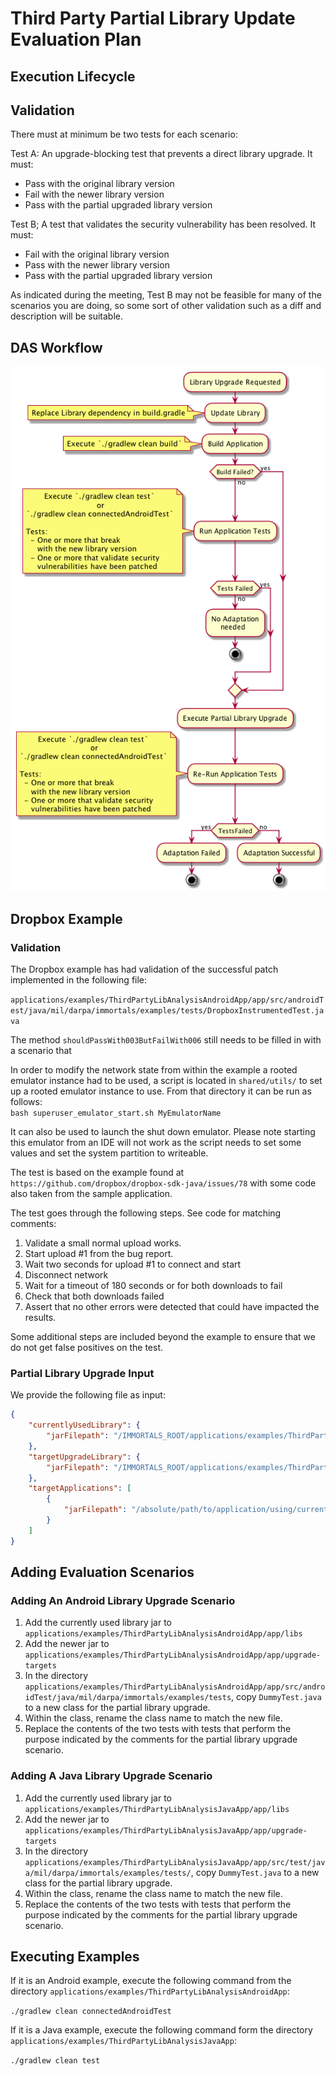 # Third Party Partial Library Update Evaluation Plan

## Execution Lifecycle


## Validation

There must at minimum be two tests for each scenario:

Test A: An upgrade-blocking test that prevents a direct library upgrade. It must:  
  - Pass with the original library version
  - Fail with the newer library version
  - Pass with the partial upgraded library version


Test B; A test that validates the security vulnerability has been resolved. It must:
  - Fail with the original library version
  - Pass with the newer library version
  - Pass with the partial upgraded library version

As indicated during the  meeting, Test B may not be feasible for many of the scenarios you are doing, so some sort of 
other validation such as a diff and description will be suitable.


## DAS Workflow

![ActivityDiagram](Phase2CP3PartialLibraryUpgrade.png)


## Dropbox Example

### Validation

The Dropbox example has had validation of the successful patch implemented in the following file:

`applications/examples/ThirdPartyLibAnalysisAndroidApp/app/src/androidTest/java/mil/darpa/immortals/examples/tests/DropboxInstrumentedTest.java`

The method `shouldPassWith003ButFailWith006` still needs to be filled in with a scenario that

In order to modify the network state from within the example a rooted emulator instance had to be used, a script is 
located in `shared/utils/` to set up a rooted emulator instance to use. From that directory it can be run as follows:  
`bash superuser_emulator_start.sh MyEmulatorName`  

It can also be used to launch the shut down emulator. Please note starting this emulator from an IDE will not work 
as the script needs to set some values and set the system partition to writeable. 

The test is based on the example found at `https://github.com/dropbox/dropbox-sdk-java/issues/78` with some code also taken from the sample application.

The test goes through the following steps. See code for matching comments:

1. Validate a small normal upload works.  
2. Start upload #1 from the bug report.  
3. Wait two seconds for upload #1 to connect and start  
4. Disconnect network  
5. Wait for a timeout of 180 seconds or for both downloads to fail  
6. Check that both downloads failed  
7. Assert that no other errors were detected that could have impacted the results.  

Some additional steps are included beyond the example to ensure that we do not get false positives on the test.

### Partial Library Upgrade Input

We provide the following file as input:

```json
{
    "currentlyUsedLibrary": {
        "jarFilepath": "/IMMORTALS_ROOT/applications/examples/ThirdPartyLibAnalysisAndroidApp/app/libs/dropbox-core-sdk-3.0.3.jar"
    },
    "targetUpgradeLibrary": {
        "jarFilepath": "/IMMORTALS_ROOT/applications/examples/ThirdPartyLibAnalysisAndroidApp/app/upgrade-targets/dropbox-core-sdk-3.0.6.jar"
    },
    "targetApplications": [
        {
            "jarFilepath": "/absolute/path/to/application/using/currently/used/library.jar"
        }
    ]
}

```

## Adding Evaluation Scenarios

### Adding An Android Library Upgrade Scenario
1. Add the currently used library jar to `applications/examples/ThirdPartyLibAnalysisAndroidApp/app/libs`
2. Add the newer jar to `applications/examples/ThirdPartyLibAnalysisAndroidApp/app/upgrade-targets`
3. In the directory 
    `applications/examples/ThirdPartyLibAnalysisAndroidApp/app/src/androidTest/java/mil/darpa/immortals/examples/tests`,
    copy `DummyTest.java` to a new class for the partial library upgrade.
4. Within the class, rename the class name to match the new file.
5. Replace the contents of the two tests with tests that perform the purpose indicated by the comments for the partial 
   library upgrade scenario.


### Adding A Java Library Upgrade Scenario
1. Add the currently used library jar to `applications/examples/ThirdPartyLibAnalysisJavaApp/app/libs`
2. Add the newer jar to `applications/examples/ThirdPartyLibAnalysisJavaApp/app/upgrade-targets`
3. In the directory 
    `applications/examples/ThirdPartyLibAnalysisJavaApp/app/src/test/java/mil/darpa/immortals/examples/tests/`,
    copy `DummyTest.java` to a new class for the partial library upgrade.
4. Within the class, rename the class name to match the new file.
5. Replace the contents of the two tests with tests that perform the purpose indicated by the comments for the partial 
   library upgrade scenario.

## Executing Examples

If it is an Android example, execute the following command from the directory `applications/examples/ThirdPartyLibAnalysisAndroidApp`:

`./gradlew clean connectedAndroidTest`

If it is a Java example, execute the following command form the directory `applications/examples/ThirdPartyLibAnalysisJavaApp`:

`./gradlew clean test`


